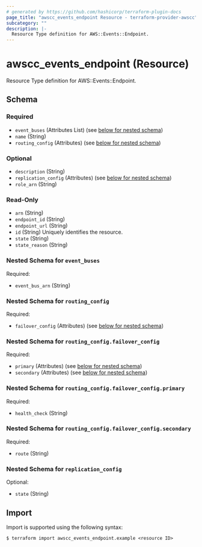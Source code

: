 ```yaml
---
# generated by https://github.com/hashicorp/terraform-plugin-docs
page_title: "awscc_events_endpoint Resource - terraform-provider-awscc"
subcategory: ""
description: |-
  Resource Type definition for AWS::Events::Endpoint.
---
```


# awscc_events_endpoint (Resource)

Resource Type definition for AWS::Events::Endpoint.



<!-- schema generated by tfplugindocs -->
## Schema

### Required

- `event_buses` (Attributes List) (see [below for nested schema](#nestedatt--event_buses))
- `name` (String)
- `routing_config` (Attributes) (see [below for nested schema](#nestedatt--routing_config))

### Optional

- `description` (String)
- `replication_config` (Attributes) (see [below for nested schema](#nestedatt--replication_config))
- `role_arn` (String)

### Read-Only

- `arn` (String)
- `endpoint_id` (String)
- `endpoint_url` (String)
- `id` (String) Uniquely identifies the resource.
- `state` (String)
- `state_reason` (String)

<a id="nestedatt--event_buses"></a>
### Nested Schema for `event_buses`

Required:

- `event_bus_arn` (String)


<a id="nestedatt--routing_config"></a>
### Nested Schema for `routing_config`

Required:

- `failover_config` (Attributes) (see [below for nested schema](#nestedatt--routing_config--failover_config))

<a id="nestedatt--routing_config--failover_config"></a>
### Nested Schema for `routing_config.failover_config`

Required:

- `primary` (Attributes) (see [below for nested schema](#nestedatt--routing_config--failover_config--primary))
- `secondary` (Attributes) (see [below for nested schema](#nestedatt--routing_config--failover_config--secondary))

<a id="nestedatt--routing_config--failover_config--primary"></a>
### Nested Schema for `routing_config.failover_config.primary`

Required:

- `health_check` (String)


<a id="nestedatt--routing_config--failover_config--secondary"></a>
### Nested Schema for `routing_config.failover_config.secondary`

Required:

- `route` (String)




<a id="nestedatt--replication_config"></a>
### Nested Schema for `replication_config`

Optional:

- `state` (String)

## Import

Import is supported using the following syntax:

```shell
$ terraform import awscc_events_endpoint.example <resource ID>
```
